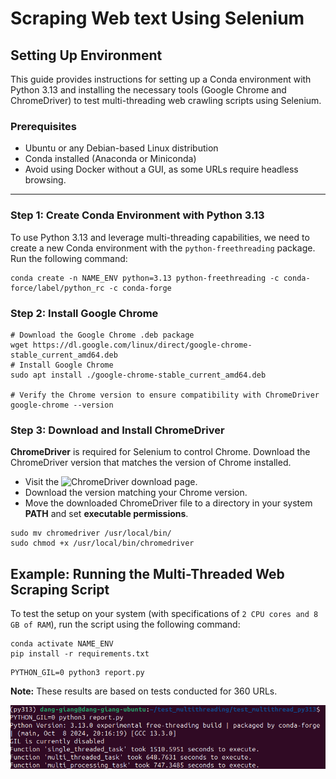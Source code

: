 # Scraping Web text Using Selenium
## Setting Up Environment

This guide provides instructions for setting up a Conda environment with Python 3.13 and installing the necessary tools (Google Chrome and ChromeDriver) to test multi-threading web crawling scripts using Selenium.

### Prerequisites
- Ubuntu or any Debian-based Linux distribution
- Conda installed (Anaconda or Miniconda)
- Avoid using Docker without a GUI, as some URLs require headless browsing.
---

### Step 1: Create Conda Environment with Python 3.13

To use Python 3.13 and leverage multi-threading capabilities, we need to create a new Conda environment with the `python-freethreading` package. Run the following command:

```
conda create -n NAME_ENV python=3.13 python-freethreading -c conda-force/label/python_rc -c conda-forge
```

### Step 2: Install Google Chrome

```
# Download the Google Chrome .deb package
wget https://dl.google.com/linux/direct/google-chrome-stable_current_amd64.deb
# Install Google Chrome
sudo apt install ./google-chrome-stable_current_amd64.deb

# Verify the Chrome version to ensure compatibility with ChromeDriver
google-chrome --version

```

### Step 3: Download and Install ChromeDriver

**ChromeDriver** is required for Selenium to control Chrome. Download the ChromeDriver version that matches the version of Chrome installed.

- Visit the ![ChromeDriver download page](https://www.chromedriverdownload.com/en/#google_vignette).
- Download the version matching your Chrome version.
- Move the downloaded ChromeDriver file to a directory in your system **PATH** and set **executable permissions**.
```
sudo mv chromedriver /usr/local/bin/
sudo chmod +x /usr/local/bin/chromedriver
```

## Example: Running the Multi-Threaded Web Scraping Script

To test the setup on your system (with specifications of `2 CPU cores and 8 GB of RAM`), run the script using the following command:

```
conda activate NAME_ENV
pip install -r requirements.txt
```
```
PYTHON_GIL=0 python3 report.py
```

**Note:** These results are based on tests conducted for 360 URLs.

![](Screenshot%202024-11-06%20051317.png)